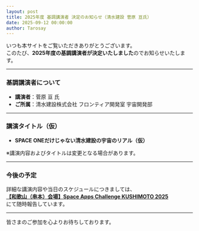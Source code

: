 ```yaml
---
layout: post
title: 2025年度 基調講演者 決定のお知らせ（清水建設 菅原 亘氏）
date: 2025-09-12 00:00:00
author: Tarosay
---
```


いつも本サイトをご覧いただきありがとうございます。  
このたび、**2025年度の基調講演者が決定いたしました**のでお知らせいたします。

---

### 基調講演者について

- **講演者**：菅原 亘 氏  
- **ご所属**：清水建設株式会社 フロンティア開発室 宇宙開発部  

---

### 講演タイトル（仮）

- **SPACE ONEだけじゃない清水建設の宇宙のリアル（仮）**  

※講演内容およびタイトルは変更となる場合があります。  

---

### 今後の予定

詳細な講演内容や当日のスケジュールにつきましては、  
**[【和歌山（串本）会場】Space Apps Challenge KUSHIMOTO 2025](https://spaceappsjapan.connpass.com/event/368500/)**  
にて随時報告しています。

---

皆さまのご参加を心よりお待ちしております。
